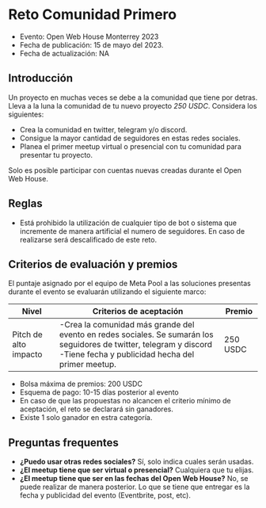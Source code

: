# Reto Comunidad Primero

* Evento: Open Web House Monterrey 2023
* Fecha de publicación: 15 de mayo del 2023.
* Fecha de actualización: NA
  

## Introducción

Un proyecto en muchas veces se debe a la comunidad que tiene por detras. Lleva a la luna la comunidad de tu nuevo proyecto *250 USDC*. Considera los siguientes:

- Crea la comunidad en twitter, telegram y/o discord. 
- Consigue la mayor cantidad de seguidores en estas redes sociales.
- Planea el primer meetup virtual o presencial con tu comunidad para presentar tu proyecto.

Solo es posible participar con cuentas nuevas creadas durante el Open Web House.

## Reglas

- Está prohibido la utilización de cualquier tipo de bot o sistema que incremente de manera artificial el numero de seguidores. En caso de realizarse será descalificado de este reto.
 

## Criterios de evaluación y premios

El puntaje asignado por el equipo de Meta Pool a las soluciones presentas durante el evento se evaluarán utilizando el siguiente marco:

| Nivel                 | Criterios de aceptación                                                                                                                                                                                                                                          | Premio   |
|-----------------------|------------------------------------------------------------------------------------------------------------------------------------------------------------------------------------------------------------------------------------------------------------------|----------|
| Pitch de alto impacto | -Crea la comunidad más grande del evento en redes sociales. Se sumarán los seguidores de twitter, telegram y discord -Tiene fecha y publicidad hecha del primer meetup. | 250 USDC |


- Bolsa máxima de premios: 200 USDC
- Esquema de pago: 10-15 días posterior al evento
- En caso de que las propuestas no alcancen el criterio mínimo de aceptación, el reto se declarará sin ganadores.
- Existe 1 solo ganador en estra categoría.



## Preguntas frequentes

* **¿Puedo usar otras redes sociales?** Sí, solo indica cuales serán usadas. 
* **¿El meetup tiene que ser virtual o presencial?** Cualquiera que tu elijas. 
* **¿El meetup tiene que ser en las fechas del Open Web House?** No, se puede realizar de manera posterior. Lo que se tiene que entregar es la fecha y publicidad del evento (Eventbrite, post, etc).

